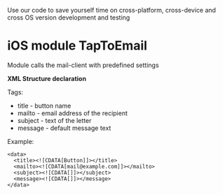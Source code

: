 Use our code to save yourself time on cross-platform, cross-device and cross OS version development and testing
# iOS module TapToEmail
Module calls the mail-client with predefined settings

**XML Structure declaration**

Tags:
- title - button name
- mailto - email address of the recipient
- subject - text of the letter
- message - default message text

Example:


    <data>
      <title><![CDATA[Button]]></title>
      <mailto><![CDATA[mail@example.com]]></mailto>
      <subject><![CDATA[]]></subject>
      <message><![CDATA[]]></message>
    </data>
